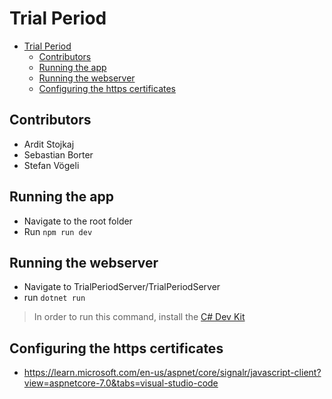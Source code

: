# Trial Period
- [Trial Period](#trial-period)
  - [Contributors](#contributors)
  - [Running the app](#running-the-app)
  - [Running the webserver](#running-the-webserver)
  - [Configuring the https certificates](#configuring-the-https-certificates)


## Contributors
- Ardit Stojkaj
- Sebastian Borter
- Stefan Vögeli

## Running the app
- Navigate to the root folder
- Run `npm run dev`

## Running the webserver
- Navigate to TrialPeriodServer/TrialPeriodServer
- run `dotnet run`

> In order to run this command, install the [C# Dev Kit](https://learn.microsoft.com/en-us/visualstudio/subscriptions/vs-c-sharp-dev-kit)

## Configuring the https certificates

- https://learn.microsoft.com/en-us/aspnet/core/signalr/javascript-client?view=aspnetcore-7.0&tabs=visual-studio-code